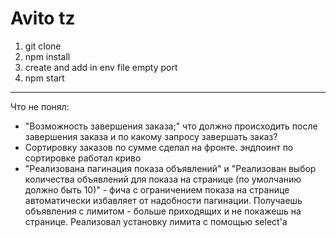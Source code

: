 <h1>Avito tz</h1>

1. git clone
2. npm install
3. create and add in env file empty port
4. npm start

___

Что не понял:

* "Возможность завершения заказа;" что должно происходить после завершения заказа и по какому запросу завершать заказ?
* Сортировку заказов по сумме сделал на фронте. эндпоинт по сортировке работал криво
* "Реализована пагинация показа объявлений" и "Реализован выбор количества объявлений для показа на странице (по умолчанию должно быть 10)" - фича с ограничением показа на странице автоматически избавляет от надобности пагинации. Получаешь объявления с лимитом - больше приходящих и не покажешь на странице. Реализовал установку лимита с помощью select'a
